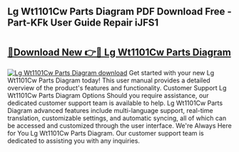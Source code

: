 ## Lg Wt1101Cw Parts Diagram PDF Download Free - Part-KFk User Guide Repair iJFS1

# <h2><a href="http://dfjbs6i.blite.top/?on=Lg+Wt1101Cw+Parts+Diagram">🔗Download New 👉🔴 Lg Wt1101Cw Parts Diagram</a></h2>

[![Lg Wt1101Cw Parts Diagram download](https://i.imgur.com/lujVjoI.png)](http://dfjbs6i.blite.top/?on=Lg+Wt1101Cw+Parts+Diagram)
Get started with your new Lg Wt1101Cw Parts Diagram today! This user manual provides a detailed overview of the product's features and functionality. Customer Support Lg Wt1101Cw Parts Diagram Options Should you require assistance, our dedicated customer support team is available to help. Lg Wt1101Cw Parts Diagram advanced features include multi-language support, real-time translation, customizable settings, and automatic syncing, all of which can be accessed and customized through the user interface. We're Always Here for You Lg Wt1101Cw Parts Diagram. Our customer support team is dedicated to assisting you with any inquiries.
